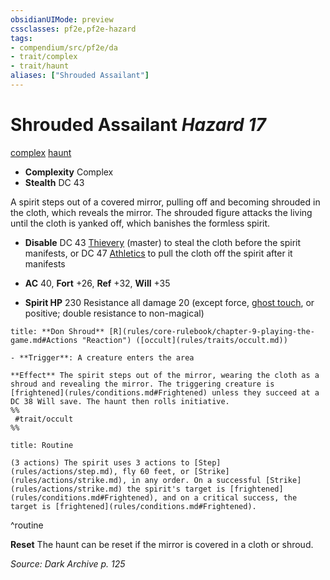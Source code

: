 ```yaml
---
obsidianUIMode: preview
cssclasses: pf2e,pf2e-hazard
tags:
- compendium/src/pf2e/da
- trait/complex
- trait/haunt
aliases: ["Shrouded Assailant"]
---
```

# Shrouded Assailant *Hazard 17*  
[complex](rules/traits/complex.md "Complex Hazard Trait")  [haunt](rules/traits/haunt.md "Haunt Hazard Trait")  

- **Complexity** Complex
- **Stealth** DC 43  

A spirit steps out of a covered mirror, pulling off and becoming shrouded in the cloth, which reveals the mirror. The shrouded figure attacks the living until the cloth is yanked off, which banishes the formless spirit.

- **Disable** DC 43 [Thievery](compendium/skills.md#Thievery) (master) to steal the cloth before the spirit manifests, or DC 47 [Athletics](compendium/skills.md#Athletics) to pull the cloth off the spirit after it manifests  

- **AC** 40, **Fort** +26, **Ref** +32, **Will** +35
- **Spirit HP** 230 Resistance all damage 20 (except force, [ghost touch](compendium/equipment/items/ghost-touch.md), or positive; double resistance to non-magical)

```ad-embed-ability
title: **Don Shroud** [R](rules/core-rulebook/chapter-9-playing-the-game.md#Actions "Reaction") ([occult](rules/traits/occult.md))

- **Trigger**: A creature enters the area

**Effect** The spirit steps out of the mirror, wearing the cloth as a shroud and revealing the mirror. The triggering creature is [frightened](rules/conditions.md#Frightened) unless they succeed at a DC 38 Will save. The haunt then rolls initiative.  
%%
 #trait/occult 
%%
```

```ad-pf2-summary
title: Routine

(3 actions) The spirit uses 3 actions to [Step](rules/actions/step.md), fly 60 feet, or [Strike](rules/actions/strike.md), in any order. On a successful [Strike](rules/actions/strike.md) the spirit's target is [frightened](rules/conditions.md#Frightened), and on a critical success, the target is [frightened](rules/conditions.md#Frightened).
```
^routine

**Reset** The haunt can be reset if the mirror is covered in a cloth or shroud.  

*Source: Dark Archive p. 125*